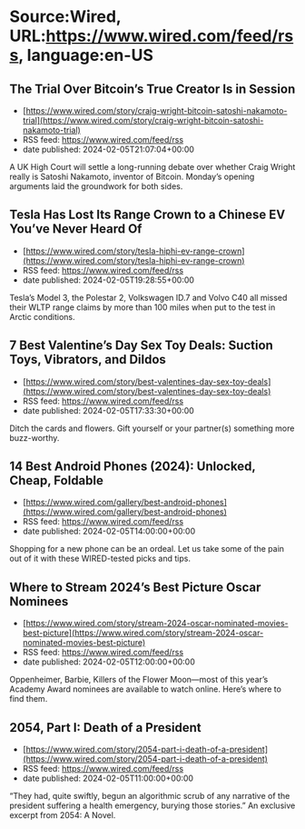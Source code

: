 # Source:Wired, URL:https://www.wired.com/feed/rss, language:en-US

## The Trial Over Bitcoin’s True Creator Is in Session
 - [https://www.wired.com/story/craig-wright-bitcoin-satoshi-nakamoto-trial](https://www.wired.com/story/craig-wright-bitcoin-satoshi-nakamoto-trial)
 - RSS feed: https://www.wired.com/feed/rss
 - date published: 2024-02-05T21:07:04+00:00

A UK High Court will settle a long-running debate over whether Craig Wright really is Satoshi Nakamoto, inventor of Bitcoin. Monday’s opening arguments laid the groundwork for both sides.

## Tesla Has Lost Its Range Crown to a Chinese EV You’ve Never Heard Of
 - [https://www.wired.com/story/tesla-hiphi-ev-range-crown](https://www.wired.com/story/tesla-hiphi-ev-range-crown)
 - RSS feed: https://www.wired.com/feed/rss
 - date published: 2024-02-05T19:28:55+00:00

Tesla’s Model 3, the Polestar 2, Volkswagen ID.7 and Volvo C40 all missed their WLTP range claims by more than 100 miles when put to the test in Arctic conditions.

## 7 Best Valentine’s Day Sex Toy Deals: Suction Toys, Vibrators, and Dildos
 - [https://www.wired.com/story/best-valentines-day-sex-toy-deals](https://www.wired.com/story/best-valentines-day-sex-toy-deals)
 - RSS feed: https://www.wired.com/feed/rss
 - date published: 2024-02-05T17:33:30+00:00

Ditch the cards and flowers. Gift yourself or your partner(s) something more buzz-worthy.

## 14 Best Android Phones (2024): Unlocked, Cheap, Foldable
 - [https://www.wired.com/gallery/best-android-phones](https://www.wired.com/gallery/best-android-phones)
 - RSS feed: https://www.wired.com/feed/rss
 - date published: 2024-02-05T14:00:00+00:00

Shopping for a new phone can be an ordeal. Let us take some of the pain out of it with these WIRED-tested picks and tips.

## Where to Stream 2024’s Best Picture Oscar Nominees
 - [https://www.wired.com/story/stream-2024-oscar-nominated-movies-best-picture](https://www.wired.com/story/stream-2024-oscar-nominated-movies-best-picture)
 - RSS feed: https://www.wired.com/feed/rss
 - date published: 2024-02-05T12:00:00+00:00

Oppenheimer, Barbie, Killers of the Flower Moon—most of this year’s Academy Award nominees are available to watch online. Here’s where to find them.

## 2054, Part I: Death of a President
 - [https://www.wired.com/story/2054-part-i-death-of-a-president](https://www.wired.com/story/2054-part-i-death-of-a-president)
 - RSS feed: https://www.wired.com/feed/rss
 - date published: 2024-02-05T11:00:00+00:00

“They had, quite swiftly, begun an algorithmic scrub of any narrative of the president suffering a health emergency, burying those stories.” An exclusive excerpt from 2054: A Novel.

